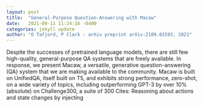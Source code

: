 ```yaml
---
layout: post
title:  "General-Purpose Question-Answering with Macaw"
date:   2021-09-11 11:24:16 -0400
categories: jekyll update
author: "O Tafjord, P Clark - arXiv preprint arXiv:2109.02593, 2021"
---
```

Despite the successes of pretrained language models, there are still few high-quality, general-purpose QA systems that are freely available. In response, we present Macaw, a versatile, generative question-answering (QA) system that we are making available to the community. Macaw is built on UnifiedQA, itself built on T5, and exhibits strong performance, zero-shot, on a wide variety of topics, including outperforming GPT-3 by over 10%(absolute) on Challenge300, a suite of 300 Cites: Reasoning about actions and state changes by injecting